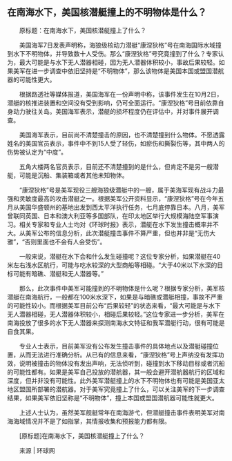 ## 在南海水下，美国核潜艇撞上的不明物体是什么？
　　原标题：在南海水下，美国核潜艇撞上了什么？

　　美国海军7日发表声明称，海狼级核动力潜艇“康涅狄格”号在南海国际水域撞到水下不明物体，并导致数十人受伤。那么“康涅狄格”号究竟撞到了什么？专家认为，最大可能是与水下无人潜器相碰，因为无人潜器体积较小，事故后果较轻。如果美军在进一步调查中依旧坚持是“不明物体”，那么该物体是美国本国或盟国潜航器的可能性更大。

　　根据路透社等媒体报道，美国海军在一份声明中称，该事件发生在10月2日，潜艇的核推进装置和空间没有受到影响，仍可全面运行。“康涅狄格”号目前依靠自身动力驶往关岛。美国海军表示，潜艇的损坏程度仍在评估中，并对事件展开调查。

　　美国海军表示，目前尚不清楚撞击的原因，也不清楚撞到什么物体。不愿透露姓名的美国官员表示，事件中不到15人受了轻伤，如瘀伤和撕裂伤等，其中两人的伤势被认定为“中度”。

　　五角大楼两名官员表示，目前还不清楚撞到的是什么，但肯定不是另一艘潜艇，可能是沉船、集装箱或者其他未知物体。

　　“康涅狄格”号是美军现役三艘海狼级潜艇中的一艘，属于美海军现有战斗力最强和灵敏度最高的攻击潜艇之一。根据美军公开资料显示，“康涅狄格”号在今年五月从美国华盛顿州的基地出发到西太平洋执行任务，七月底停靠日本。八月，美军曾联同英国、日本和澳大利亚等多国部队，在印太地区举行大规模海陆空军事演习。相关专家和专业人士均对《环球时报》表示，潜艇在水下发生撞击概率并不大。从美军公布的信息分析，此次潜艇撞击事件不算严重，但也并非是“无伤大雅”，“否则里面也不会有人会受伤”。

　　一般来说，潜艇在水下会和什么发生碰撞呢？这位专家分析，如果潜艇在40米左右浅水区航行，可能与吃水较深的大型商船等相碰。“大于40米以下水深的目标可能有暗礁、潜艇和无人潜器等。”

　　那么，此次事件中美军可能撞到的不明物体是什么呢？根据专家分析，美军核潜艇在南海航行，一般都在100米水深下，如果是与暗礁或潜艇相撞，事故不严重的可能性较小。而根据美军目前公布“后果较轻”的状态来看，“最大可能是与水下无人潜器相碰，无人潜器体积较小，相碰后果较轻。”这位专家进一步分析，美军在南海投放了很多的水下无人潜器来探测南海水文特征和我军潜艇行动，很有可能是自食其果。

　　专业人士表示，目前美军没有公布发生撞击事件的具体地点以及潜艇碰撞位置，从而无法进行准确分析。从已有的信息来看，“康涅狄格”号上声纳没有发挥功效，说明被撞击的物体没有发出声响，无法侦听到，碰撞到水下移动目标或者沉船的可能性都有。如果是美军自己投放的潜航器，其一般会避开潜航器航行的区域和深度，但并非没有可能性。此外美军潜艇撞上的水下不明物体也有可能是美国亚太地区盟国所部署的潜航器。对于美军究竟撞上了什么，可以关注美军的下一步调查结果，如果美军依旧坚称是“不明物体”，撞上本国或盟国潜航器可能性就更大。

　　上述人士认为，虽然美军舰艇常年在南海游弋，但潜艇撞击事件表明美军对南海海域情况并不是了如指掌，其情报收集和预报能力都有限。

　　[原标题]在南海水下，美国核潜艇撞上了什么？

　　来源 | 环球网

